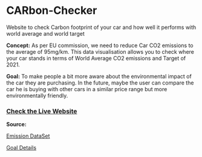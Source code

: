 # CARbon-Checker
Website to check Carbon footprint of your car and how well it performs with world average and world target

<strong>Concept:</strong>
As per EU commission, we need to reduce Car CO2 emissions to the average of 95mg/km.
This data visualisation allows you to check where your car stands in terms of World Average CO2 emissions and Target of 2021.

<strong>Goal:</strong>
To make people a bit more aware about the environmental impact of the car they are purchasing. In the future, maybe the user can compare the car he is buying with other cars in a similar price range but more environmentally friendly.



<h3><strong><a href="https://raunaqpatel.github.io/CARbon-Checker/index.html" target="_blank" rel="nofollow noreferrer"> Check the Live Website</a></strong></h3>



<strong>Source:</strong>

<a href="http://carfueldata.direct.gov.uk/" rel="nofollow noreferrer">Emission DataSet</a>

<a href="https://ec.europa.eu/clima/policies/transport/vehicles/cars_en#tab-0-0" rel="nofollow noreferrer">Goal Details</a>

